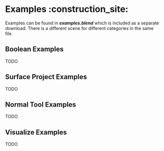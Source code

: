 # Examples :construction_site:
Examples can be found in ***examples.blend*** which is included as a separate download. There is a different scene for different categories in the same file.

## Boolean Examples

TODO

## Surface Project Examples

TODO

## Normal Tool Examples

TODO

## Visualize Examples

TODO